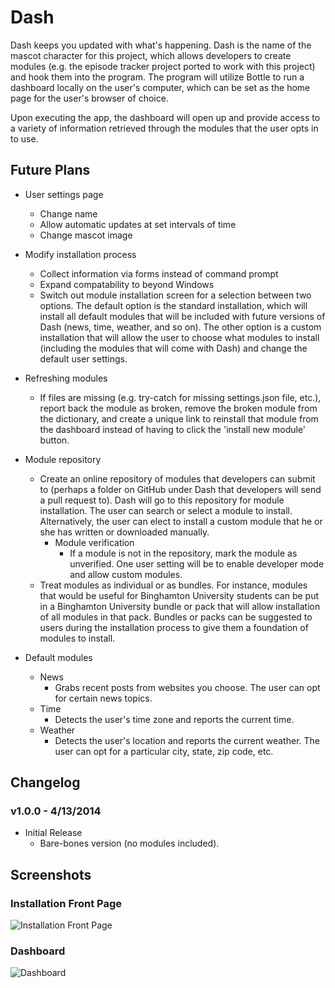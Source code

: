 # Dash

Dash keeps you updated with what's happening. Dash is the name of the mascot character for this project, which allows developers to create modules (e.g. the episode tracker project ported to work with this project) and hook them into the program. The program will utilize Bottle to run a dashboard locally on the user's computer, which can be set as the home page for the user's browser of choice.

Upon executing the app, the dashboard will open up and provide access to a variety of information retrieved through the modules that the user opts in to use.

## Future Plans

- User settings page
  - Change name
  - Allow automatic updates at set intervals of time
  - Change mascot image

- Modify installation process
  - Collect information via forms instead of command prompt
  - Expand compatability to beyond Windows
  - Switch out module installation screen for a selection between two options. The default option is the standard installation, which will install all default modules that will be included with future versions of Dash (news, time, weather, and so on). The other option is a custom installation that will allow the user to choose what modules to install (including the modules that will come with Dash) and change the default user settings.

- Refreshing modules
  - If files are missing (e.g. try-catch for missing settings.json file, etc.), report back the module as broken, remove the broken module from the dictionary, and create a unique link to reinstall that module from the dashboard instead of having to click the 'install new module' button.

- Module repository
  - Create an online repository of modules that developers can submit to (perhaps a folder on GitHub under Dash that developers will send a pull request to). Dash will go to this repository for module installation. The user can search or select a module to install. Alternatively, the user can elect to install a custom module that he or she has written or downloaded manually.
    - Module verification
      - If a module is not in the repository, mark the module as unverified. One user setting will be to enable developer mode and allow custom modules.
  - Treat modules as individual or as bundles. For instance, modules that would be useful for Binghamton University students can be put in a Binghamton University bundle or pack that will allow installation of all modules in that pack. Bundles or packs can be suggested to users during the installation process to give them a foundation of modules to install.

- Default modules
  - News
    - Grabs recent posts from websites you choose. The user can opt for certain news topics.
  - Time
    - Detects the user's time zone and reports the current time.
  - Weather
    - Detects the user's location and reports the current weather. The user can opt for a particular city, state, zip code, etc.

## Changelog

### v1.0.0 - 4/13/2014

- Initial Release
  - Bare-bones version (no modules included).

## Screenshots

### Installation Front Page

![Installation Front Page](https://s3.amazonaws.com/fvd-data/notes/166489/1397438991-umRI4o/screen.png)

### Dashboard

![Dashboard](https://s3.amazonaws.com/fvd-data/notes/166489/1397439198-dQrxeo/screen.png)
